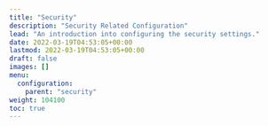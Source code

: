 ```yaml
---
title: "Security"
description: "Security Related Configuration"
lead: "An introduction into configuring the security settings."
date: 2022-03-19T04:53:05+00:00
lastmod: 2022-03-19T04:53:05+00:00
draft: false
images: []
menu:
  configuration:
    parent: "security"
weight: 104100
toc: true
---
```

